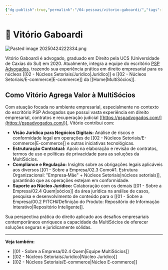 ```yaml
---
{"dg-publish":true,"permalink":"/04-pessoas/vitorio-gaboardi/","tags":["person","partner","legal","ecommerce"],"noteIcon":""}
---
```



# 👤 Vitório Gaboardi


![Pasted image 20250424222334.png](/img/user/Pasted%20image%2020250424222334.png)

Vitório Gaboardi é advogado, graduado em Direito pela UCS (Universidade de Caxias do Sul) em 2020. Atualmente, integra a equipe do escritório [PSP Advogados](https://pspadvogados.com/), trazendo sua experiência prática em direito empresarial para os núcleos [[02 - Núcleos Setoriais/Juridico\|Jurídico]] e [[02 - Núcleos Setoriais/E-commerce\|E-commerce]] da [[Home\|MultiSócios]].

## Como Vitório Agrega Valor à MultiSócios

Com atuação focada no ambiente empresarial, especialmente no contexto do escritório PSP Advogados que possui vasta experiência em direito empresarial, contratos e recuperação judicial [[https://pspadvogados.com/](https://pspadvogados.com/)], Vitório contribui com:

*   **Visão Jurídica para Negócios Digitais:** Análise de riscos e conformidade legal em operações de [[02 - Núcleos Setoriais/E-commerce\|E-commerce]] e outras iniciativas tecnológicas.
*   **Estruturação Contratual:** Apoio na elaboração e revisão de contratos, termos de uso e políticas de privacidade para as soluções da MultiSócios.
*   **Compliance e Regulação:** Insights sobre as obrigações legais aplicáveis aos diversos [[01 - Sobre a Empresa/02.3 Como#1. Estrutura Organizacional: "Empresa‑Mãe" + Núcleos Setoriais\|núcleos setoriais]], garantindo que as operações estejam em conformidade.
*   **Suporte ao Núcleo Jurídico:** Colaboração com os demais [[01 - Sobre a Empresa/02.4 Quem\|sócios]] da área jurídica na análise de casos, pesquisa e desenvolvimento de conteúdo para o [[01 - Sobre a Empresa/00.2 PITCH#Definição do Produto: Repositório de Informação Interativo\|Repositório Inteligente]].

Sua perspectiva prática do direito aplicado aos desafios empresariais contemporâneos enriquece a capacidade da MultiSócios de oferecer soluções seguras e juridicamente sólidas.

---
**Veja também:**
*   [[01 - Sobre a Empresa/02.4 Quem\|Equipe MultiSócios]]
*   [[02 - Núcleos Setoriais/Juridico\|Núcleo Jurídico]]
*   [[02 - Núcleos Setoriais/E-commerce\|Núcleo E-commerce]] 